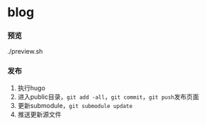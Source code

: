 # blog

### 预览
./preview.sh

### 发布
1. 执行hugo
2. 进入public目录，`git add -all`，`git commit`，`git push`发布页面 
3. 更新submodule，`git submodule update` 
4. 推送更新源文件
